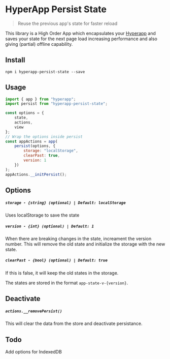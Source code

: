# HyperApp Persist State
> Reuse the previous app's state for faster reload

This library is a High Order App which encapsulates your [Hyperapp](https://github.com/hyperapp/hyperapp) and saves your state for the next page load increasing performance and also giving (partial) offline capability.

## Install
```
npm i hyperapp-persist-state --save
```
## Usage
```js
import { app } from "hyperapp";
import persist from "hyperapp-persist-state";

const options = {
    state,
    actions,
    view
};
// Wrap the options inside persist
const appActions = app(
    persist(options, {
        storage: "localStorage",
        clearPast: true,
        version: 1
    })
);
appActions.__initPersist();
```

## Options
##### `storage - {string} (optional) | Default: localStorage`

Uses localStorage to save the state

##### `version - {int} (optional) | Default: 1`

When there are breaking changes in the state, increament the version number. This will remove the old state and initialize the storage with the new state.

##### `clearPast - {bool} (optional) | Default: true`

If this is false, it will keep the old states in the storage.

The states are stored in the format `app-state-v-{version}`.

## Deactivate
##### `actions.__removePersist()`
This will clear the data from the store and deactivate persistance.

## Todo
Add options for IndexedDB

